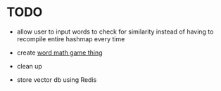 # TODO

- allow user to input words to check for similarity instead of having to recompile entire hashmap every time

- create [word math game thing](https://medium.com/analytics-vidhya/basics-of-using-pre-trained-glove-vectors-in-python-d38905f356db)

- clean up

- store vector db using Redis